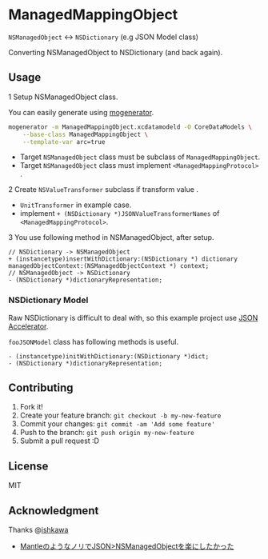 # ManagedMappingObject

``NSManagedObject`` <-> ``NSDictionary`` (e.g JSON Model class)

Converting NSManagedObject to NSDictionary (and back again).

## Usage

1 Setup NSManagedObject class.

You can easily generate using [mogenerator](https://github.com/rentzsch/mogenerator "mogenerator").

``` sh
mogenerator -m ManagedMappingObject.xcdatamodeld -O CoreDataModels \
    --base-class ManagedMappingObject \
    --template-var arc=true
```

* Target ``NSManagedObject`` class must be subclass of ``ManagedMappingObject``.
* Target ``NSManagedObject`` class must implement ``<ManagedMappingProtocol>`` .

2 Create ``NSValueTransformer`` subclass if transform value .

* ``UnitTransformer`` in example case.
* implement ``+ (NSDictionary *)JSONValueTransformerNames`` of ``<ManagedMappingProtocol>``.

3 You use following method in NSManagedObject, after setup.

``` objc
// NSDictionary -> NSManagedObject
+ (instancetype)insertWithDictionary:(NSDictionary *) dictionary managedObjectContext:(NSManagedObjectContext *) context;
// NSManagedObject -> NSDictionary
- (NSDictionary *)dictionaryRepresentation;
```

### NSDictionary Model

Raw NSDictionary is difficult to deal with,
so this example project use [JSON Accelerator](http://www.nerdery.com/json-accelerator "JSON Accelerator").

``fooJSONModel`` class has following methods is useful.

```objc
- (instancetype)initWithDictionary:(NSDictionary *)dict;
- (NSDictionary *)dictionaryRepresentation;
```

## Contributing

1. Fork it!
2. Create your feature branch: `git checkout -b my-new-feature`
3. Commit your changes: `git commit -am 'Add some feature'`
4. Push to the branch: `git push origin my-new-feature`
5. Submit a pull request :D

## License

MIT

## Acknowledgment

Thanks @[ishkawa](https://github.com/ishkawa/ "ishkawa")

* [MantleのようなノリでJSON&gt;NSManagedObjectを楽にしたかった](http://blog.ishkawa.org/blog/2013/06/24/keymap-and-valuetransformer/ "MantleのようなノリでJSON&gt;NSManagedObjectを楽にしたかった")